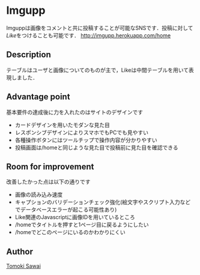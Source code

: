 Imgupp
====

Imguppは画像をコメントと共に投稿することが可能なSNSです．投稿に対して*Like*をつけることも可能です．
http://imgupp.herokuapp.com/home

## Description

テーブルはユーザと画像についてのものが主で，Likeは中間テーブルを用いて表現しました．

## Advantage point

基本要件の達成後に力を入れたのはサイトのデザインです

* カードデザインを用いたモダンな見た目
* レスポンシブデザインによりスマホでもPCでも見やすい
* 各種操作ボタンにはツールチップで操作内容が分かりやすい
* 投稿画面は/homeと同じような見た目で投稿前に見た目を確認できる

## Room for improvement

改善したかった点は以下の通りです

* 画像の読み込み速度
* キャプションのバリデーションチェック強化(絵文字やスクリプト入力などでデータベースエラーが起こる可能性あり)
* Like関連のJavascriptに画像IDを用いているところ
* /homeでタイトルを押すと1ページ目に戻るようにしたい
* /homeでどこのページにいるのかわかりにくい

## Author

[Tomoki Sawai](https://github.com/tmxdev)
